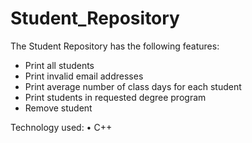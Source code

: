# Student_Repository
The Student Repository has the following features:
- Print all students
- Print invalid email addresses
- Print average number of class days for each student
- Print students in requested degree program
- Remove student
 
Technology used:
• C++
